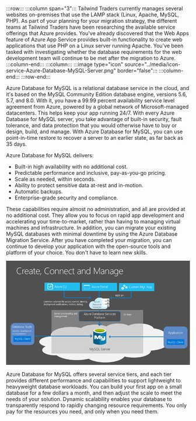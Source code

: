:::row:::
  :::column span="3":::
Tailwind Traders currently manages several websites on-premises that use the LAMP stack (Linux, Apache, MySQL, PHP). As part of your planning for your migration strategy, the different teams at Tailwind Traders have been researching the available service offerings that Azure provides. You've already discovered that the Web Apps feature of Azure App Service provides built-in functionality to create web applications that use PHP on a Linux server running Apache. You've been tasked with investigating whether the database requirements for the web development team will continue to be met after the migration to Azure.
  :::column-end:::
  :::column:::
    :::image type="icon" source="../media/icon-service-Azure-Database-MySQL-Server.png" border="false":::
  :::column-end:::
:::row-end:::

Azure Database for MySQL is a relational database service in the cloud, and it's based on the MySQL Community Edition database engine, versions 5.6, 5.7, and 8.0. With it, you have a 99.99 percent availability service level agreement from Azure, powered by a global network of Microsoft-managed datacenters. This helps keep your app running 24/7. With every Azure Database for MySQL server, you take advantage of built-in security, fault tolerance, and data protection that you would otherwise have to buy or design, build, and manage. With Azure Database for MySQL, you can use point-in-time restore to recover a server to an earlier state, as far back as 35 days.

Azure Database for MySQL delivers:

- Built-in high availability with no additional cost.
- Predictable performance and inclusive, pay-as-you-go pricing.
- Scale as needed, within seconds.
- Ability to protect sensitive data at-rest and in-motion.
- Automatic backups.
- Enterprise-grade security and compliance.

These capabilities require almost no administration, and all are provided at no additional cost. They allow you to focus on rapid app development and accelerating your time-to-market, rather than having to managing virtual machines and infrastructure. In addition, you can migrate your existing MySQL databases with minimal downtime by using the Azure Database Migration Service. After you have completed your migration, you can continue to develop your application with the open-source tools and platform of your choice. You don't have to learn new skills.

[![Diagram of Azure Database for MySQL.](../media/azure-db-for-mysql-conceptual-diagram.png)](../media/azure-db-for-mysql-conceptual-diagram-expanded.png#lightbox)

Azure Database for MySQL offers several service tiers, and each tier provides different performance and capabilities to support lightweight to heavyweight database workloads. You can build your first app on a small database for a few dollars a month, and then adjust the scale to meet the needs of your solution. Dynamic scalability enables your database to transparently respond to rapidly changing resource requirements. You only pay for the resources you need, and only when you need them.
